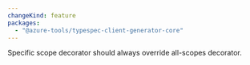 ```yaml
---
changeKind: feature
packages:
  - "@azure-tools/typespec-client-generator-core"
---
```


Specific scope decorator should always override all-scopes decorator.
